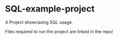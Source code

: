# SQL-example-project
A Project showcasing SQL usage.

Files required to run the project are linked in the repo!
